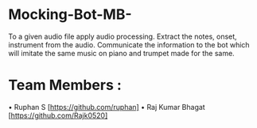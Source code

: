 # Mocking-Bot-MB-
To a given audio file apply audio processing. Extract the notes, onset, instrument from the audio. Communicate the information to the bot which will imitate the same music on piano and trumpet made for the same. 
# Team Members : 
 • Ruphan S [https://github.com/ruphan]
 • Raj Kumar Bhagat [https://github.com/Rajk0520]
